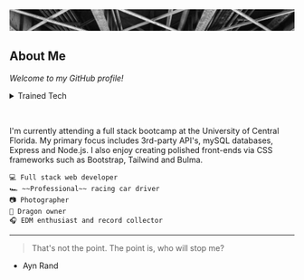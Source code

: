 <picture>
 <img alt="congress-ave-bridge-header-image" src="Congress Avenue Bridge Downtown Austin Texas.jpeg">
</picture>


## About Me

*Welcome to my GitHub profile!*

<details>
<summary>Trained Tech</summary>

| Technologies  |
|---------------|
|1. JavaScript  |
|2. Node/Express|
|3. SQL         |
|4. HTML5       |
|5. CSS3        |

</details>

&nbsp;

I'm currently attending a full stack bootcamp at the University of Central Florida.  My primary focus includes 3rd-party API's, mySQL databases, Express and Node.js.  I also enjoy creating polished front-ends via CSS frameworks such as Bootstrap, Tailwind and Bulma.

```
💻 Full stack web developer
🏎 ~~Professional~~ racing car driver
📷 Photographer
🐉 Dragon owner​
🎧 EDM enthusiast and record collector
```

---
> That's not the point.  The point is, who will stop me?

- Ayn Rand